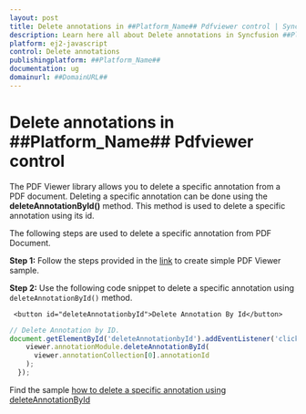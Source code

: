 ```yaml
---
layout: post
title: Delete annotations in ##Platform_Name## Pdfviewer control | Syncfusion
description: Learn here all about Delete annotations in Syncfusion ##Platform_Name## Pdfviewer control of Syncfusion Essential JS 2 and more.
platform: ej2-javascript
control: Delete annotations 
publishingplatform: ##Platform_Name##
documentation: ug
domainurl: ##DomainURL##
---
```


# Delete annotations in ##Platform_Name## Pdfviewer control

The PDF Viewer library allows you to delete a specific annotation from a PDF document. Deleting a specific annotation can be done using the **deleteAnnotationById()** method. This method is used to delete a specific annotation using its id.

The following steps are used to delete a specific annotation from PDF Document.

**Step 1:** Follow the steps provided in the [link](https://ej2.syncfusion.com/javascript/documentation/pdfviewer/getting-started/) to create simple PDF Viewer sample.

**Step 2:** Use the following code snippet to delete a specific annotation using `deleteAnnotationById()` method.

```
 <button id="deleteAnnotationbyId">Delete Annotation By Id</button>
```

```javascript
// Delete Annotation by ID.
document.getElementById('deleteAnnotationbyId').addEventListener('click', () => {
    viewer.annotationModule.deleteAnnotationById(
      viewer.annotationCollection[0].annotationId
    );
  });
```

Find the sample [how to delete a specific annotation using deleteAnnotationById](https://stackblitz.com/edit/5ygaeq?file=index.js)